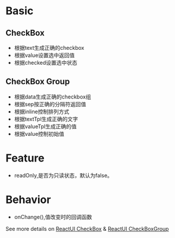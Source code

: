 # Basic
## CheckBox
* 根据text生成正确的checkbox
* 根据value设置选中返回值
* 根据checked设置选中状态

## CheckBox Group
* 根据data生成正确的checkbox组
* 根据sep按正确的分隔符返回值
* 根据inline控制排列方式
* 根据textTpl生成正确的文字
* 根据valueTpl生成正确的值
* 根据value控制初始值

# Feature
* readOnly,是否为只读状态，默认为false。

# Behavior
* onChange(),值改变时的回调函数

See more details on [ReactUI CheckBox] & [ReactUI CheckBoxGroup]

[ReactUI CheckBox]: http://lobos.github.io/react-ui/#/checkbox
[ReactUI CheckBoxGroup]:  http://lobos.github.io/react-ui/#/checkboxGroup